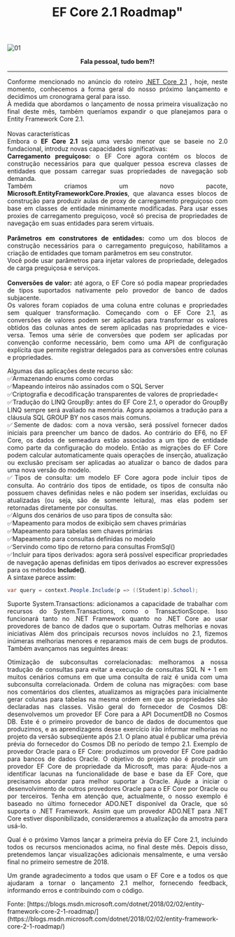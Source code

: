 ﻿---
title: EF Core 2.1 Roadmap"
comments: true
excerpt_separator: "Ler mais"
categories:
  - Roadmap
tags:
  - Roadmap
---

![01]({{site.url}}{{site.baseurl}}/assets/images/efcoretopo.jpg)

<center><strong>Fala pessoal, tudo bem?!</strong></center>
<hr>


<div style="text-align: justify;">
Conforme mencionado no anúncio do roteiro <a href="https://blogs.msdn.microsoft.com/dotnet/2018/02/02/net-core-2-1-roadmap/" alt="">.NET Core 2.1</a> , hoje, neste momento, conhecemos a forma geral do nosso próximo lançamento e decidimos um cronograma geral para isso.<br>
À medida que abordamos o lançamento de nossa primeira visualização no final deste mês, também queríamos expandir o que planejamos para o Entity Framework Core 2.1.
</div>
<br>
<div style="text-align: justify;">
Novas características<br>
Embora o <strong>EF Core 2.1</strong> seja uma versão menor que se baseie no 2.0 fundacional, introduz novas capacidades significativas:
</div>
<div style="text-align: justify;">
<strong>Carregamento preguiçoso:</strong> o EF Core agora contém os blocos de construção necessários para que qualquer pessoa escreva classes de entidades que possam carregar suas propriedades de navegação sob demanda.<br>
Também criamos um novo pacote, <strong>Microsoft.EntityFrameworkCore.Proxies</strong>, que alavanca esses blocos de construção para produzir aulas de proxy de carregamento preguiçoso com base em classes de entidade minimamente modificadas. Para usar esses proxies de carregamento preguiçoso, você só precisa de propriedades de navegação em suas entidades para serem virtuais.
<br><br>
<strong>Parâmetros em construtores de entidades:</strong> como um dos blocos de construção necessários para o carregamento preguiçoso, habilitamos a criação de entidades que tomam parâmetros em seu construtor.<br>
Você pode usar parâmetros para injetar valores de propriedade, delegados de carga preguiçosa e serviços.
<br><br>
<strong>Conversões de valor:</strong> até agora, o EF Core só podia mapear propriedades de tipos suportados nativamente pelo provedor de banco de dados subjacente.<br>
Os valores foram copiados de uma coluna entre colunas e propriedades sem qualquer transformação. Começando com o EF Core 2.1, as conversões de valores podem ser aplicadas para transformar os valores obtidos das colunas antes de serem aplicadas nas propriedades e vice-versa. Temos uma série de conversões que podem ser aplicadas por convenção conforme necessário, bem como uma API de configuração explícita que permite registrar delegados para as conversões entre colunas e propriedades.
<br>

Algumas das aplicações deste recurso são:<br>
✅Armazenando enums como cordas<br>
✅Mapeando inteiros não assinados com o SQL Server<br>
✅Criptografia e decodificação transparentes de valores de propriedade<<br>
✅Tradução do LINQ GroupBy: antes do EF Core 2.1, o operador do GroupBy LINQ sempre será avaliado na memória. Agora apoiamos a tradução para a cláusula SQL GROUP BY nos casos mais comuns.<br>
✅Semente de dados: com a nova versão, será possível fornecer dados iniciais para preencher um banco de dados. Ao contrário do EF6, no EF Core, os dados de semeadura estão associados a um tipo de entidade como parte da configuração do modelo. Então as migrações do EF Core podem calcular automaticamente quais operações de inserção, atualização ou exclusão precisam ser aplicadas ao atualizar o banco de dados para uma nova versão do modelo.<br>
✅Tipos de consulta: um modelo EF Core agora pode incluir tipos de consulta. Ao contrário dos tipos de entidade, os tipos de consulta não possuem chaves definidas neles e não podem ser inseridas, excluídas ou atualizadas (ou seja, são de somente leitura), mas elas podem ser retornadas diretamente por consultas. <br>
✅Alguns dos cenários de uso para tipos de consulta são:<br>
✅Mapeamento para modos de exibição sem chaves primárias<br>
✅Mapeamento para tabelas sem chaves primárias<br>
✅Mapeamento para consultas definidas no modelo<br>
✅Servindo como tipo de retorno para consultas FromSql()<br>
✅Incluir para tipos derivados: agora será possível especificar propriedades de navegação apenas definidas em tipos derivados ao escrever expressões para os métodos <b>Include()</b>.<br>
A sintaxe parece assim:
```csharp
var query = context.People.Include(p => ((Student)p).School);
```
Suporte System.Transactions: adicionamos a capacidade de trabalhar com recursos do System.Transactions, como o TransactionScope. Isso funcionará tanto no .NET Framework quanto no .NET Core ao usar provedores de banco de dados que o suportam.
Outras melhorias e novas iniciativas
Além dos principais recursos novos incluídos no 2.1, fizemos inúmeras melhorias menores e reparamos mais de cem bugs de produtos. Também avançamos nas seguintes áreas:

Otimização de subconsultas correlacionadas: melhoramos a nossa tradução de consultas para evitar a execução de consultas SQL N + 1 em muitos cenários comuns em que uma consulta de raiz é unida com uma subconsulta correlacionada.
Ordem de coluna nas migrações: com base nos comentários dos clientes, atualizamos as migrações para inicialmente gerar colunas para tabelas na mesma ordem em que as propriedades são declaradas nas classes.
Visão geral do fornecedor de Cosmos DB: desenvolvemos um provedor EF Core para a API DocumentDB no Cosmos DB. Este é o primeiro provedor de banco de dados de documentos que produzimos, e as aprendizagens desse exercício irão informar melhorias no projeto da versão subseqüente após 2.1. O plano atual é publicar uma prévia prévia do fornecedor do Cosmos DB no período de tempo 2.1.
Exemplo de provedor Oracle para o EF Core: produzimos um provedor EF Core padrão para bancos de dados Oracle. O objetivo do projeto não é produzir um provedor EF Core de propriedade da Microsoft, mas para:
Ajude-nos a identificar lacunas na funcionalidade de base e base da EF Core, que precisamos abordar para melhor suportar a Oracle.
Ajude a iniciar o desenvolvimento de outros provedores Oracle para o EF Core por Oracle ou por terceiros.
Tenha em atenção que, actualmente, o nosso exemplo é baseado no último fornecedor ADO.NET disponível da Oracle, que só suporta o .NET Framework. Assim que um provedor ADO.NET para .NET Core estiver disponibilizado, consideraremos a atualização da amostra para usá-lo.

Qual é o próximo
Vamos lançar a primeira prévia do EF Core 2.1, incluindo todos os recursos mencionados acima, no final deste mês. Depois disso, pretendemos lançar visualizações adicionais mensalmente, e uma versão final no primeiro semestre de 2018.

Um grande agradecimento a todos que usam o EF Core e a todos os que ajudaram a tornar o lançamento 2.1 melhor, fornecendo feedback, informando erros e contribuindo com o código.

</div>
Fonte: [https://blogs.msdn.microsoft.com/dotnet/2018/02/02/entity-framework-core-2-1-roadmap/](https://blogs.msdn.microsoft.com/dotnet/2018/02/02/entity-framework-core-2-1-roadmap/)